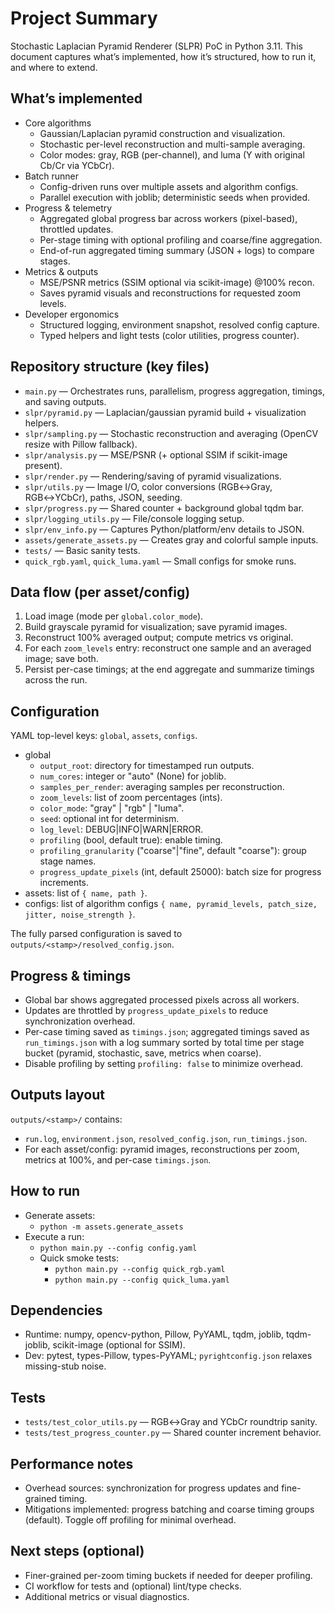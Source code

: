 # Project Summary

Stochastic Laplacian Pyramid Renderer (SLPR) PoC in Python 3.11. This document captures what’s implemented, how it’s structured, how to run it, and where to extend.

## What’s implemented
- Core algorithms
  - Gaussian/Laplacian pyramid construction and visualization.
  - Stochastic per-level reconstruction and multi-sample averaging.
  - Color modes: gray, RGB (per-channel), and luma (Y with original Cb/Cr via YCbCr).
- Batch runner
  - Config-driven runs over multiple assets and algorithm configs.
  - Parallel execution with joblib; deterministic seeds when provided.
- Progress & telemetry
  - Aggregated global progress bar across workers (pixel-based), throttled updates.
  - Per-stage timing with optional profiling and coarse/fine aggregation.
  - End-of-run aggregated timing summary (JSON + logs) to compare stages.
- Metrics & outputs
  - MSE/PSNR metrics (SSIM optional via scikit-image) @100% recon.
  - Saves pyramid visuals and reconstructions for requested zoom levels.
- Developer ergonomics
  - Structured logging, environment snapshot, resolved config capture.
  - Typed helpers and light tests (color utilities, progress counter).

## Repository structure (key files)
- `main.py` — Orchestrates runs, parallelism, progress aggregation, timings, and saving outputs.
- `slpr/pyramid.py` — Laplacian/gaussian pyramid build + visualization helpers.
- `slpr/sampling.py` — Stochastic reconstruction and averaging (OpenCV resize with Pillow fallback).
- `slpr/analysis.py` — MSE/PSNR (+ optional SSIM if scikit-image present).
- `slpr/render.py` — Rendering/saving of pyramid visualizations.
- `slpr/utils.py` — Image I/O, color conversions (RGB↔Gray, RGB↔YCbCr), paths, JSON, seeding.
- `slpr/progress.py` — Shared counter + background global tqdm bar.
- `slpr/logging_utils.py` — File/console logging setup.
- `slpr/env_info.py` — Captures Python/platform/env details to JSON.
- `assets/generate_assets.py` — Creates gray and colorful sample inputs.
- `tests/` — Basic sanity tests.
- `quick_rgb.yaml`, `quick_luma.yaml` — Small configs for smoke runs.

## Data flow (per asset/config)
1) Load image (mode per `global.color_mode`).
2) Build grayscale pyramid for visualization; save pyramid images.
3) Reconstruct 100% averaged output; compute metrics vs original.
4) For each `zoom_levels` entry: reconstruct one sample and an averaged image; save both.
5) Persist per-case timings; at the end aggregate and summarize timings across the run.

## Configuration
YAML top-level keys: `global`, `assets`, `configs`.
- global
  - `output_root`: directory for timestamped run outputs.
  - `num_cores`: integer or "auto" (None) for joblib.
  - `samples_per_render`: averaging samples per reconstruction.
  - `zoom_levels`: list of zoom percentages (ints).
  - `color_mode`: "gray" | "rgb" | "luma".
  - `seed`: optional int for determinism.
  - `log_level`: DEBUG|INFO|WARN|ERROR.
  - `profiling` (bool, default true): enable timing.
  - `profiling_granularity` ("coarse"|"fine", default "coarse"): group stage names.
  - `progress_update_pixels` (int, default 25000): batch size for progress increments.
- assets: list of `{ name, path }`.
- configs: list of algorithm configs `{ name, pyramid_levels, patch_size, jitter, noise_strength }`.

The fully parsed configuration is saved to `outputs/<stamp>/resolved_config.json`.

## Progress & timings
- Global bar shows aggregated processed pixels across all workers.
- Updates are throttled by `progress_update_pixels` to reduce synchronization overhead.
- Per-case timing saved as `timings.json`; aggregated timings saved as `run_timings.json` with a log summary sorted by total time per stage bucket (pyramid, stochastic, save, metrics when coarse).
- Disable profiling by setting `profiling: false` to minimize overhead.

## Outputs layout
`outputs/<stamp>/` contains:
- `run.log`, `environment.json`, `resolved_config.json`, `run_timings.json`.
- For each asset/config: pyramid images, reconstructions per zoom, metrics at 100%, and per-case `timings.json`.

## How to run
- Generate assets:
  - `python -m assets.generate_assets`
- Execute a run:
  - `python main.py --config config.yaml`
  - Quick smoke tests:
    - `python main.py --config quick_rgb.yaml`
    - `python main.py --config quick_luma.yaml`

## Dependencies
- Runtime: numpy, opencv-python, Pillow, PyYAML, tqdm, joblib, tqdm-joblib, scikit-image (optional for SSIM).
- Dev: pytest, types-Pillow, types-PyYAML; `pyrightconfig.json` relaxes missing-stub noise.

## Tests
- `tests/test_color_utils.py` — RGB↔Gray and YCbCr roundtrip sanity.
- `tests/test_progress_counter.py` — Shared counter increment behavior.

## Performance notes
- Overhead sources: synchronization for progress updates and fine-grained timing.
- Mitigations implemented: progress batching and coarse timing groups (default). Toggle off profiling for minimal overhead.

## Next steps (optional)
- Finer-grained per-zoom timing buckets if needed for deeper profiling.
- CI workflow for tests and (optional) lint/type checks.
- Additional metrics or visual diagnostics.
